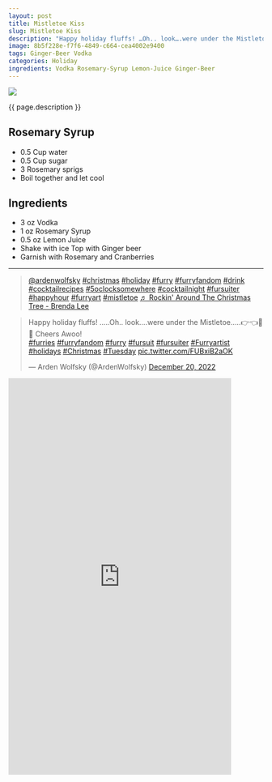 ```yaml
---
layout: post
title: Mistletoe Kiss
slug: Mistletoe Kiss
description: "Happy holiday fluffs! …Oh.. look….were under the Mistletoe…..👉👈🐺🎄 Cheers Awoo!"
image: 8b5f228e-f7f6-4849-c664-cea4002e9400
tags: Ginger-Beer Vodka
categories: Holiday
ingredients: Vodka Rosemary-Syrup Lemon-Juice Ginger-Beer
---
```

<div class="drink-image-post"><img src="{{ site.cdn }}{{ page.image }}/public"></div>

{{ page.description }}

## Rosemary Syrup
* 0.5 Cup water
* 0.5 Cup sugar
* 3 Rosemary sprigs
* Boil together and let cool

## Ingredients
* 3 oz Vodka
* 1 oz Rosemary Syrup
* 0.5 oz Lemon Juice
* Shake with ice Top with Ginger beer
* Garnish with Rosemary and Cranberries

<hr>

<div class="drink-media">
<blockquote class="tiktok-embed" cite="https://www.tiktok.com/@ardenwolfsky/video/7178547643075939626" data-video-id="7178547643075939626" style="max-width: 605px;min-width: 325px;"> <section> <a target="_blank" title="@ardenwolfsky" href="https://www.tiktok.com/@ardenwolfsky?refer=embed" rel="noopener">@ardenwolfsky</a> <a title="christmas" target="_blank" href="https://www.tiktok.com/tag/christmas?refer=embed" rel="noopener">#christmas</a> <a title="holiday" target="_blank" href="https://www.tiktok.com/tag/holiday?refer=embed" rel="noopener">#holiday</a> <a title="furry" target="_blank" href="https://www.tiktok.com/tag/furry?refer=embed" rel="noopener">#furry</a> <a title="furryfandom" target="_blank" href="https://www.tiktok.com/tag/furryfandom?refer=embed" rel="noopener">#furryfandom</a> <a title="drink" target="_blank" href="https://www.tiktok.com/tag/drink?refer=embed" rel="noopener">#drink</a> <a title="cocktailrecipes" target="_blank" href="https://www.tiktok.com/tag/cocktailrecipes?refer=embed" rel="noopener">#cocktailrecipes</a> <a title="5oclocksomewhere" target="_blank" href="https://www.tiktok.com/tag/5oclocksomewhere?refer=embed" rel="noopener">#5oclocksomewhere</a> <a title="cocktailnight" target="_blank" href="https://www.tiktok.com/tag/cocktailnight?refer=embed" rel="noopener">#cocktailnight</a> <a title="fursuiter" target="_blank" href="https://www.tiktok.com/tag/fursuiter?refer=embed" rel="noopener">#fursuiter</a> <a title="happyhour" target="_blank" href="https://www.tiktok.com/tag/happyhour?refer=embed" rel="noopener">#happyhour</a> <a title="furryart" target="_blank" href="https://www.tiktok.com/tag/furryart?refer=embed" rel="noopener">#furryart</a> <a title="mistletoe" target="_blank" href="https://www.tiktok.com/tag/mistletoe?refer=embed" rel="noopener">#mistletoe</a> <a target="_blank" title="♬ Rockin' Around The Christmas Tree - Brenda Lee" href="https://www.tiktok.com/music/RockinAround-The-Christmas-Tree-6814378834477975553?refer=embed" rel="noopener">♬ Rockin' Around The Christmas Tree - Brenda Lee</a> </section> </blockquote> <script async="" src="https://www.tiktok.com/embed.js"></script>

<blockquote class="twitter-tweet tw-align-center"><p lang="en" dir="ltr">Happy holiday fluffs! .....Oh.. look….were under the Mistletoe…..👉👈🐺🎄 Cheers Awoo!<br> <a href="https://twitter.com/hashtag/furries?src=hash&amp;ref_src=twsrc%5Etfw">#furries</a> <a href="https://twitter.com/hashtag/furryfandom?src=hash&amp;ref_src=twsrc%5Etfw">#furryfandom</a> <a href="https://twitter.com/hashtag/furry?src=hash&amp;ref_src=twsrc%5Etfw">#furry</a> <a href="https://twitter.com/hashtag/fursuit?src=hash&amp;ref_src=twsrc%5Etfw">#fursuit</a> <a href="https://twitter.com/hashtag/fursuiter?src=hash&amp;ref_src=twsrc%5Etfw">#fursuiter</a> <a href="https://twitter.com/hashtag/Furryartist?src=hash&amp;ref_src=twsrc%5Etfw">#Furryartist</a> <a href="https://twitter.com/hashtag/holidays?src=hash&amp;ref_src=twsrc%5Etfw">#holidays</a> <a href="https://twitter.com/hashtag/Christmas?src=hash&amp;ref_src=twsrc%5Etfw">#Christmas</a> <a href="https://twitter.com/hashtag/Tuesday?src=hash&amp;ref_src=twsrc%5Etfw">#Tuesday</a> <a href="https://t.co/FUBxiB2aOK">pic.twitter.com/FUBxiB2aOK</a></p>— Arden Wolfsky (@ArdenWolfsky) <a href="https://twitter.com/ArdenWolfsky/status/1605280096402776064?ref_src=twsrc%5Etfw">December 20, 2022</a></blockquote> <script async="" src="https://platform.twitter.com/widgets.js" charset="utf-8"></script>

<div class="youtube-iframe"><iframe width="440" height="783" src="https://www.youtube.com/embed/vhNSqXQj-Q4" title="" frameborder="0" allow="accelerometer; autoplay; clipboard-write; encrypted-media; gyroscope; picture-in-picture; web-share" allowfullscreen></iframe></div>

</div>
